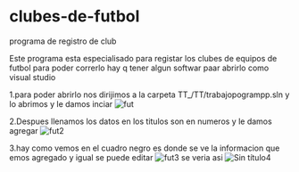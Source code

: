 # clubes-de-futbol
programa de registro de club 


Este programa esta especialisado para registar los clubes de equipos de futbol para poder correrlo hay q tener algun softwar paar abrirlo como visual studio 

1.para poder abrirlo nos dirijimos a la carpeta TT_/TT/trabajopogrampp.sln y lo abrimos y le damos inciar
![fut](https://user-images.githubusercontent.com/65639446/82402521-33645380-9a22-11ea-99aa-77bedbefcd78.png)

2.Despues llenamos los datos en los titulos son en numeros y le damos agregar
![fut2](https://user-images.githubusercontent.com/65639446/82403536-b1295e80-9a24-11ea-9079-f8af09477c16.png)

3.hay como vemos en el cuadro negro es donde se ve la informacion que emos agregado y igual se puede editar
![fut3](https://user-images.githubusercontent.com/65639446/82403769-40cf0d00-9a25-11ea-8597-78e006408c95.png)
se veria asi
![Sin título4](https://user-images.githubusercontent.com/65639446/82403853-73790580-9a25-11ea-9491-fb6679d9060e.png)
